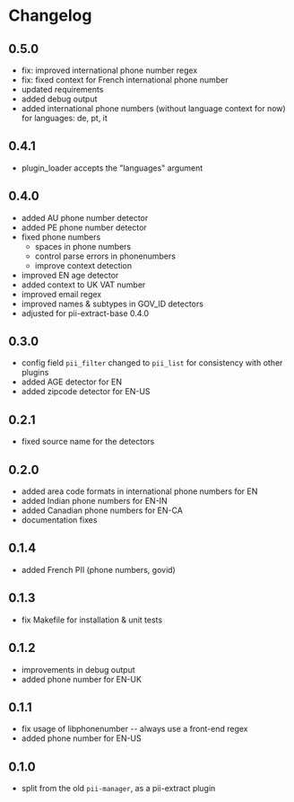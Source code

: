 # Changelog

## 0.5.0
 * fix: improved international phone number regex
 * fix: fixed context for French international phone number
 * updated requirements
 * added debug output
 * added international phone numbers (without language context for now)
   for languages: de, pt, it

## 0.4.1
 * plugin_loader accepts the "languages" argument

## 0.4.0
 * added AU phone number detector
 * added PE phone number detector
 * fixed phone numbers
    - spaces in phone numbers
    - control parse errors in phonenumbers
	- improve context detection
 * improved EN age detector
 * added context to UK VAT number
 * improved email regex
 * improved names & subtypes in GOV_ID detectors
 * adjusted for pii-extract-base 0.4.0

## 0.3.0
 * config field `pii_filter` changed to `pii_list` for consistency with
   other plugins
 * added AGE detector for EN
 * added zipcode detector for EN-US

## 0.2.1
 * fixed source name for the detectors

## 0.2.0
 * added area code formats in international phone numbers for EN
 * added Indian phone numbers for EN-IN
 * added Canadian phone numbers for EN-CA
 * documentation fixes

## 0.1.4
 * added French PII (phone numbers, govid)
 
## 0.1.3
 * fix Makefile for installation & unit tests

## 0.1.2
 * improvements in debug output
 * added phone number for EN-UK
 
## 0.1.1
 * fix usage of libphonenumber -- always use a front-end regex
 * added phone number for EN-US

## 0.1.0
 * split from the old `pii-manager`, as a pii-extract plugin
